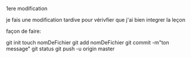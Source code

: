 1ere modification

je fais une modification tardive pour vérivfier que j'ai bien integrer la leçon


façon de faire:

git init
touch nomDeFichier
git add nomDeFichier
git commit -m"ton message"
git status
git push -u origin master
